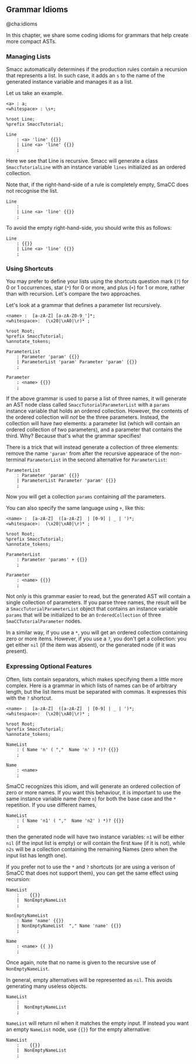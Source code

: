 ## Grammar Idioms@cha:idiomsIn this chapter, we share some coding idioms for grammars that help create morecompact ASTs.### Managing ListsSmacc automatically determines if the production rules contain a recursion that represents a list.In such case, it adds an `s` to the name of the generated instance variable and manages it as a list.Let us take an example.```<a> : a;
<whitespace> : \s+;

%root Line;
%prefix SmaccTutorial;

Line 
	: <a> 'line' {{}}
	| Line <a> 'line' {{}}
	;```Here we see that Line is recursive. Smacc will generate a class `SmaccTutorialLine` with an instance variable `lines` initialized as an ordered collection.Note that, if the right-hand-side of a rule is completely empty, SmaCC does not recognise the list.```Line 
	:
	| Line <a> 'line' {{}}
	;```To avoid the empty right-hand-side, you should write this as follows:```Line
	: {{}}
	| Line <a> 'line' {{}}
	;```### Using ShortcutsYou may prefer to define your lists using the shortcuts question mark \(`?`\) for 0 or 1 occurrences, star \(`*`\) for 0 or more, and plus \(`+`\) for 1 or more, rather than with recursion.Let's compare the two approaches.Let's look at a grammar that defines a parameter list recursively.```<name> :  [a-zA-Z] [a-zA-Z0-9_']*;
<whitespace>:  (\x20|\xA0|\r)* ;

%root Root;
%prefix SmaccTutorial;
%annotate_tokens;

ParameterList
    : Parameter 'param' {{}}
    | ParameterList 'param' Parameter 'param' {{}}
    ;

Parameter
    : <name> {{}}
    ;```If the above grammar is used to parse a list of three names, it will generate an AST node class called `SmaccTutorialParameterList` with a `params` instance variable that holds an ordered collection.However, the contents of the ordered collection will _not_ be the three parameters.Instead, the collection will have _two_ elements: a parameter list \(which will contain an ordered collection of two parameters\), and a parameter that contains the third.Why? Because that's what the grammar specifies!There is a trick that will instead generate a collection of three elements: remove the name `'param'` from after the recursive appearace of the non-terminal `ParameterList` in the second alternative for `ParameterList`:```ParameterList
    : Parameter 'param' {{}}
    | ParameterList Parameter 'param' {{}}
    ;```Now you will get a collection `params` containing _all_ the parameters.You can also specify the same language using `+`, like this:```<name> :  [a-zA-Z]  ([a-zA-Z]  | [0-9] | _ | ')*;
<whitespace>:  (\x20|\xA0|\r)* ;

%root Root;
%prefix SmaccTutorial;
%annotate_tokens;

ParameterList
    : Parameter 'params' + {{}}
    ;

Parameter
    : <name> {{}}
    ;```Not only is this grammar easier to read, but the generated AST will contain a single collection of parameters.If you parse three names, the result will be a `SmaccTutorialParameterList` object that contains an instance variable `params` that will be initialized to be an `OrderedCollection` of three `SmaCCTutorialParameter` nodes.In a similar way, if you use a `*`, you will get an ordered collection containing zero or more items.However, if you use a `?`, you don't get a collection: you get either `nil` \(if the item was absent\), or the generated node \(if it was present\).### Expressing Optional FeaturesOften, lists contain separators, which makes specifying them a little more complex.Here is a grammar in which lists of names can be of arbitrary length, but the list items must be separated with commas.It expresses this with the `?` shortcut.```<name> :  [a-zA-Z]  ([a-zA-Z]  | [0-9] | _ | ')*;
<whitespace>:  (\x20|\xA0|\r)* ;

%root Root;
%prefix SmaccTutorial;
%annotate_tokens;

NameList
	: ( Name 'n' ( ","  Name 'n' ) *)? {{}}
	;

Name
	: <name>
	;```SmaCC recognizes this idiom, and will generate an ordered collection of zero or more names.If you want this behaviour, it is important to use the same instance variable name \(here `n`\) for both the base case and the `*` repetition.If you use different names,```NameList
	: ( Name 'n1' ( ","  Name 'n2' ) *)? {{}}
	;```then the generated node will have two instance variables:  `n1` will be either `nil` \(if the input list is empty\) or will contain the first `Name` \(if it is not\), while `n2s` will be a collection containing the remaining Names \(zero when the input list has length one\).If you prefer not to use the `*` and `?` shortcuts \(or are using a verison of SmaCC that does not support them\), you can get the same effect using recursion:```NameList
	:    {{}}
	|  NonEmptyNameList 
	;
	
NonEmptyNameList	
	: Name 'name' {{}}
	| NonEmptyNameList  "," Name 'name' {{}} 
	;

Name
	: <name> {{ }}
	;```Once again, note that no name is given to the recursive use of `NonEmptyNameList`.In general, empty alternatives will be represented as `nil`.This avoids generating many useless objects.```NameList
	:  
	|  NonEmptyNameList 
	;````NameList` will return nil when it matches the empty input.If instead you want an empty `NameList` node, use `{{}}` for the empty alternative:```NameList
	:    {{}}
	|  NonEmptyNameList 
	;```